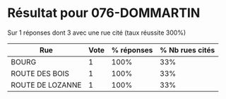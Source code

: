 # Résultat pour 076-DOMMARTIN

Sur 1 réponses dont 3 avec une rue cité (taux réussite 300%)

| Rue | Vote | % réponses | % Nb rues cités|
|-----|------|------------|----------------|
| BOURG | 1 | 100% | 33%|
| ROUTE DES BOIS | 1 | 100% | 33%|
| ROUTE DE LOZANNE | 1 | 100% | 33%|
